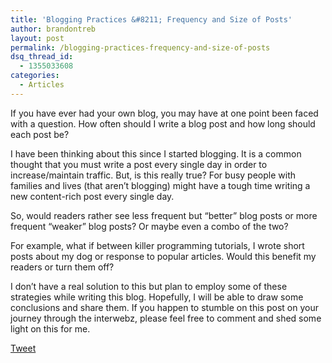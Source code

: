 ```yaml
---
title: 'Blogging Practices &#8211; Frequency and Size of Posts'
author: brandontreb
layout: post
permalink: /blogging-practices-frequency-and-size-of-posts
dsq_thread_id:
  - 1355033608
categories:
  - Articles
---
```

If you have ever had your own blog, you may have at one point been faced with a question. How often should I write a blog post and how long should each post be?

I have been thinking about this since I started blogging. It is a common thought that you must write a post every single day in order to increase/maintain traffic. But, is this really true? For busy people with families and lives (that aren&#8217;t blogging) might have a tough time writing a new content-rich post every single day.

So, would readers rather see less frequent but &#8220;better&#8221; blog posts or more frequent &#8220;weaker&#8221; blog posts? Or maybe even a combo of the two?

For example, what if between killer programming tutorials, I wrote short posts about my dog or response to popular articles. Would this benefit my readers or turn them off?

I don&#8217;t have a real solution to this but plan to employ some of these strategies while writing this blog. Hopefully, I will be able to draw some conclusions and share them. If you happen to stumble on this post on your journey through the interwebz, please feel free to comment and shed some light on this for me.

<div style="">
  <a href="http://twitter.com/share" class="twitter-share-button" data-count="horizontal" data-text="Blogging Practices - Frequency and Size of Posts" data-url="http://brandontreb.com/blogging-practices-frequency-and-size-of-posts"  data-via="brandontreb" data-related="brandontreb:">Tweet</a>
</div>